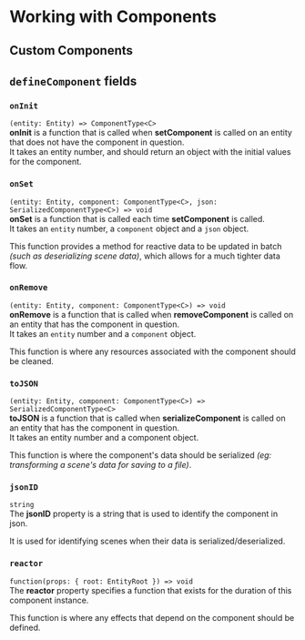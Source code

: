 # Working with Components
## Custom Components

<!--
TODO:
- [ ] Editor Node
- [ ] ... What else? List what's possible
-->

## `defineComponent` fields
### `onInit`
`(entity: Entity) => ComponentType<C>`  
**onInit** is a function that is called when **setComponent** is called on an entity that does not have the component in question.  
It takes an entity number, and should return an object with the initial values for the component.


### `onSet`
`(entity: Entity, component: ComponentType<C>, json: SerializedComponentType<C>) => void`  
**onSet** is a function that is called each time **setComponent** is called.  
It takes an `entity` number, a `component` object and a `json` object.  

This function provides a method for reactive data to be updated in batch _(such as deserializing scene data)_, which allows for a much tighter data flow.


### `onRemove`
`(entity: Entity, component: ComponentType<C>) => void`  
**onRemove** is a function that is called when **removeComponent** is called on an entity that has the component in question.  
It takes an `entity` number and a `component` object.  

This function is where any resources associated with the component should be cleaned.


### `toJSON`
`(entity: Entity, component: ComponentType<C>) => SerializedComponentType<C>`  
**toJSON** is a function that is called when **serializeComponent** is called on an entity that has the component in question.  
It takes an entity number and a component object.  

This function is where the component's data should be serialized _(eg: transforming a scene's data for saving to a file)_.

### `jsonID`
`string`  
The **jsonID** property is a string that is used to identify the component in json.  

It is used for identifying scenes when their data is serialized/deserialized.

### `reactor`
`function(props: { root: EntityRoot }) => void`  
The **reactor** property specifies a function that exists for the duration of this component instance.

This function is where any effects that depend on the component should be defined.
